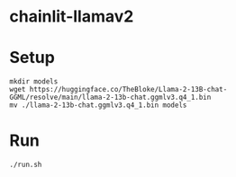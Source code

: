 # chainlit-llamav2

# Setup

```
mkdir models
wget https://huggingface.co/TheBloke/Llama-2-13B-chat-GGML/resolve/main/llama-2-13b-chat.ggmlv3.q4_1.bin
mv ./llama-2-13b-chat.ggmlv3.q4_1.bin models
```

# Run
```
./run.sh
```